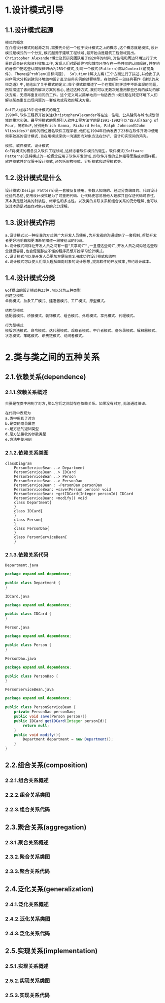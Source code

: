 # 1.设计模式引导
## 1.1.设计模式起源
    模式的概念
    在介绍设计模式的起源之前,需要先介绍一个位于设计模式之上的概念,这个概念就是模式,设计模式是模式的一个分支,模式起源于建筑工程领域,最开始由是建筑工程领域提出。Christopher Alexander博士及其研究团队用了约20年的时间,对住宅和周边环境进行了大量的调查研究和资料收集工作,发现人们对舒适住宅和城市环境存在一些共同的认同规律,并在他的著作中把这些认同规律归纳为253个模式,对每一个模式(Pattern)都从Context(前提条件)、Theme或Problem(目标问题)、 Solution(解决方案)三个方面进行了描述,并给出了从用户需求分析到建筑环境结构设计直至经典实例的过程模型。在他的另一部经典著作《建筑的永恒之道》中,他给出了关于模式的定义:每个模式都描述了一个在我们的环境中不断出现的问题,然后描述了该问题的解决方案的核心,通过这种方式,我们可以无数次地重用那些已有的成功的解决方案，无须再重复相同的工作。这个定义可以简单地用一句话表示:模式是在特定环境下人们解决某类重复出现问题的一套成功或有效的解决方案。

    Gof四人组与23中设计模式的诞生
    1990年,软件工程界开始关注ChristopherAlexander等在这一住宅、公共建筑与城市规划领域的重大突破。最早将模式的思想引入软件工程方法学的是1991-1992年以"四人组(Gang of Four，简称GoF,分别是Erich Gamma, Richard Helm, Ralph Johnson和John Vlissides)"自称的四位著名软件工程学者,他们在1994年归纳发表了23种在软件开发中使用频率较高的设计模式,旨在用模式来统一沟通面向对象方法在分析、设计和实现间的鸿沟。

    模式、软件模式、设计模式
    GoF将模式的概念引入软件工程领域,这标志着软件模式的诞生。软件模式(Software Patterns)是将模式的一般概念应用于软件开发领域,即软件开发的总体指导思路或参照样板。软件模式并非仅限于设计模式,还包括架构模式、分析模式和过程模式等。
## 1.2.设计模式是什么
    设计模式(Design Pattern)是一套被反复使用、多数人知晓的、经过分类编目的、代码设计经验的总结,使用设计模式是为了可重用代码、让代码更容易被他人理解并且保证代码可靠性。其本质是是对类的封装性、继承性和多态性，以及类的关联关系和组合关系的充分理解,也可以说其本质是对面向对象开发的充分理解。
## 1.3.设计模式作用
    a.设计模式以一种标准的方式供广大开发人员使用,为开发者的沟通提供了一套机制,帮助开发者更好地明白和更清晰地描述一段被给出的代码。
    b.设计模式同样让开发人员之间有一套"共享词汇",一旦懂这些词汇,开发人员之间沟通这些观念就很容易,也会促使那些不懂的程序员想开始学习设计模式。
    c.设计模式可以使开发人员更加方便简单复用成功的设计模式和结构
    d.设计模式可以使人们深入理解面向对象的设计思想,提高软件的开发效率,节约设计成本。
## 1.4.设计模式分类
    Gof提出的设计模式共23种,可以分为三种类型
    创建型模式
    单例模式、抽象工厂模式、建造者模式、工厂模式、原型模式。

    结构型模式
    适配器模式、桥接模式、装饰模式、组合模式、外观模式、享元模式、代理模式。

    行为型模式
    模版方法模式、命令模式、迭代器模式、观察者模式、中介者模式、备忘录模式、解释器模式、状态模式、策略模式、职责链模式、访问者模式。

# 2.类与类之间的五种关系
## 2.1.依赖关系(dependence)
### 2.1.1.依赖关系概述
    只要是在类中用到了对方,那么它们之间就存在依赖关系。如果没有对方,无法通过编译。

    在代码中表现为
    a.类中用到了对方
    b.是类的成员属性
    c.是方法的返回类型
    d.是方法接收的参数类型
    e.方法中使用到
### 2.1.2.依赖关系类图
```mermaid
classDiagram
    PersonServiceBean ..> Department
    PersonServiceBean ..> IDCard
    PersonServiceBean ..> Person
    PersonServiceBean ..> PersonDao
    PersonServiceBean : -PersonDao personDao
    PersonServiceBean: +save(Person person) void
    PersonServiceBean: +getIDCard(Integer personId) IDCard
    PersonServiceBean: +modify() void
    class Department{
    }
    class IDCard{
    }
    class Person{
    }
    class PersonDao{
    }
    class PersonServiceBean{
    }
```
### 2.1.3.依赖关系代码
    Department.java
```java
package expand.uml.dependence;

public class Department {
}
```
    IDCard.java
```java
package expand.uml.dependence;

public class IDCard {
}
```
    Person.java
```java
package expand.uml.dependence;

public class Person {
}
```
    PersonDao.java
```java
package expand.uml.dependence;

public class PersonDao {
}
```
    PersonServiceBean.java
```java
package expand.uml.dependence;

public class PersonServiceBean {
    private PersonDao personDao;
    public void save(Person person){}
    public IDCard getIDCard(Integer personId){
        return null;
    }
    public void modify(){
        Department department = new Department();
    }
}
```
## 2.2.组合关系(composition)
### 2.2.1.组合关系概述
### 2.2.2.组合关系类图
### 2.2.3.组合关系代码
## 2.3.聚合关系(aggregation)
### 2.3.1.聚合关系概述
### 2.3.2.聚合关系类图
### 2.3.3.聚合关系代码
## 2.4.泛化关系(generalization)
### 2.4.1.泛化关系概述
### 2.4.2.泛化关系类图
### 2.4.3.泛化关系代码
## 2.5.实现关系(implementation)
### 2.5.1.实现关系概述
### 2.5.2.实现关系类图
### 2.5.3.实现关系代码